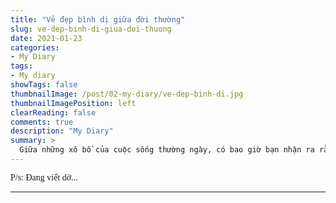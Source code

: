 ```yaml
---
title: "Vẻ đẹp bình dị giữa đời thường"
slug: ve-dep-binh-di-giua-doi-thuong
date: 2021-01-23
categories:
- My Diary
tags:
- My diary
showTags: false
thumbnailImage: /post/02-my-diary/ve-dep-binh-di.jpg
thumbnailImagePosition: left
clearReading: false	
comments: true
description: "My Diary"
summary: >
  Giữa những xô bồ của cuộc sống thường ngày, có bao giờ bạn nhận ra rằng, đôi khi những điều nhỏ bé, giản dị quanh ta lại chính là những thứ đáng yêu nhất mà bấy lâu nay ta vẫn đang kiếm tìm hay không...
---
```


<p style = "font-family:Lora; font-weight: 400">P/s: Đang viết dở...</p>

---

